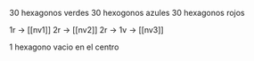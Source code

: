 30 hexagonos verdes
30 hexogonos azules
30 hexagonos rojos

1r       ->      [[nv1]]
2r       ->      [[nv2]]
2r  -> 1v -> [[nv3]]



1 hexagono vacio en el centro
